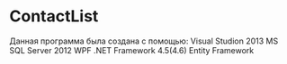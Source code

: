 # ContactList
Данная программа была создана с помощью:
Visual Studion 2013
MS SQL Server 2012
WPF
.NET Framework 4.5(4.6)
Entity Framework
